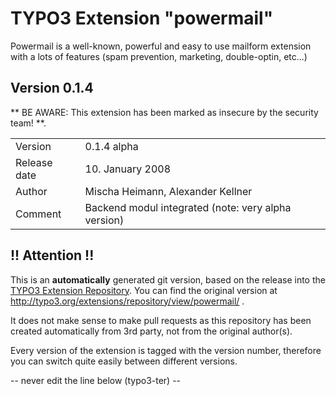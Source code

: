 # TYPO3 Extension "powermail"
Powermail is a well-known, powerful and easy to use mailform extension with a lots of features (spam prevention, marketing, double-optin, etc...)

## Version 0.1.4
** BE AWARE: This extension has been marked as insecure by the security team! **.



<table>
	<tr><td>Version</td><td>0.1.4 alpha</td></tr>
	<tr><td>Release date</td><td>10. January 2008</td></tr>
	<tr><td>Author</td><td>Mischa Heimann, Alexander Kellner</td></tr>
	<tr><td>Comment</td><td>Backend modul integrated (note: very alpha version)</td></tr>
</table>

## !! Attention !!
This is an **automatically** generated git version, based on the release into the [TYPO3 Extension Repository](http://www.typo3.org/extensions/).
You can find the original version at http://typo3.org/extensions/repository/view/powermail/ .

It does not make sense to make pull requests as this repository has been created automatically from 3rd party, not from the original author(s).

Every version of the extension is tagged with the version number, therefore you can switch quite easily between different versions.


-- never edit the line below (typo3-ter) --